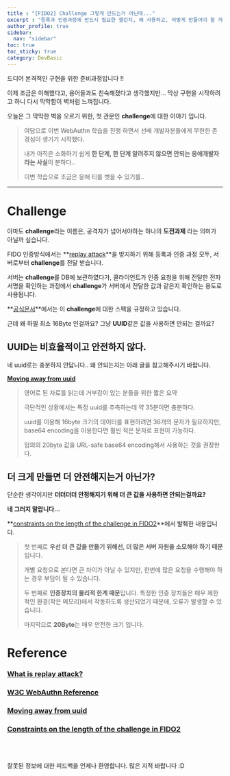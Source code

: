 ```yaml
---
title : "[FIDO2] Challenge 그렇게 만드는거 아닌데..."
excerpt : "등록과 인증과정에 반드시 필요한 챌린지, 왜 사용하고, 어떻게 만들어야 할 까?"
author_profile: true
sidebar:
  nav: "sidebar"
toc: true
toc_sticky: true
category: DevBasic
---
```


드디어 본격적인 구현을 위한 준비과정입니다 !!

이제 조금은 이해했다고, 용어들과도 친숙해졌다고 생각했지만... 막상 구현을 시작하려고 하니 다시 막막함이 벽처럼 느껴집니다.  
  
오늘은 그 막막한 벽을 오르기 위한, 첫 관문인 **challenge**에 대한 이야기 입니다.

> 여담으로 이번 WebAuthn 학습을 진행 하면서 선배 개발자분들에게 무한한 존경심이 생기기 시작했다.  
>  
> 내가 아직은 소화하기 쉽게 **한 단계, 한 단계 알려주지 않으면 안되는 응애개발자라는 사실**이 분하다..    
>    
> 이번 학습으로 조금은 응애 티를 벗을 수 있기를..
    
---
  
# Challenge  

아마도 **challenge**라는 이름은, 공격자가 넘어서야하는 하나의 **도전과제** 라는 의미가 아닐까 싶습니다.      
  
FIDO 인증방식에서는 **[replay attack](https://academy.binance.com/en/articles/what-is-a-replay-attack)**을 방지하기 위해 등록과 인증 과정 모두, 서버로부터 **challenge**를 전달 받습니다.  

서버는 **challenge**를 DB에 보관하였다가, 클라이언트가 인증 요청을 위해 전달한 전자서명을 확인하는 과정에서 **challenge**가 서버에서 전달한 값과 같은지 확인하는 용도로 사용됩니다.  

**[공식문서](https://w3c.github.io/webauthn/#sctn-cryptographic-challenges)**에서는 이 **challenge**에 대한 스펙을 규정하고 있습니다.   
  
근데 왜 하필 최소 16Byte 인걸까요? 그냥 **UUID**같은 값을 사용하면 안되는 걸까요?  
  
## **UUID는 비효율적이고 안전하지 않다.**  
  
네 uuid로는 충분하지 안답니다..  왜 안되는지는 아래 글을 참고해주시기 바랍니다.  

**[Moving away from uuid](https://neilmadden.blog/2018/08/30/moving-away-from-uuids/)**   
  
> 영어로 된 자료를 읽는데 거부감이 있는 분들을 위한 짧은 요약  
>   
> 극단적인 상황에서는 특정 uuid를 추측하는데 약 35분이면 충분하다.
>   
> uuid를 이용해 16byte 크기의 데이터를 표현하려면 36개의 문자가 필요하지만, base64 encoding을 이용한다면 훨씬 적은 문자로 표현이 가능하다.  
>   
> 임의의 20byte 값을 URL-safe base64 encoding해서 사용하는 것을 권장한다.

## **더 크게 만들면 더 안전해지는거 아닌가?**  
    
단순한 생각이지만 **더더더더 안정해지기 위해 더 큰 값을 사용하면 안되는걸까요?**  
  
**네 그러지 말랍니다...**  
  
**[constraints on the length of the challenge in FIDO2](https://groups.google.com/a/fidoalliance.org/g/fido-dev/c/la5eGs484n8)**에서 발췌한 내용입니다.  

> 첫 번째로 **우선 더 큰 값을 만들기 위해선, 더 많은 서버 자원을 소모해야 하기 때문**입니다.  
>  
> 개별 요청으로 본다면 큰 차이가 아닐 수 있지만, 한번에 많은 요청을 수행해야 하는 경우 부담이 될 수 있습니다.    
>    
> 두 번째로 **인증장치의 물리적 한계 때문**입니다. 특정한 인증 장치들은 매우 제한적인 환경(작은 메모리)에서 작동하도록 생산되었기 때문에, 오류가 발생할 수 있습니다.  
> 
> 마지막으로 **20Byte**는 매우 안전한 크기 입니다. 

    
# Reference

### **[What is replay attack?](https://academy.binance.com/en/articles/what-is-a-replay-attack)**

### **[W3C WebAuthn Reference](https://w3c.github.io/webauthn/#sctn-cryptographic-challenges)**  
  
### **[Moving away from uuid](https://neilmadden.blog/2018/08/30/moving-away-from-uuids/)**  
  
### **[Constraints on the length of the challenge in FIDO2](https://groups.google.com/a/fidoalliance.org/g/fido-dev/c/la5eGs484n8)**  
  
&nbsp;  
&nbsp;  
  
잘못된 정보에 대한 피드백을 언제나 환영합니다. 많은 지적 바랍니다 :D  